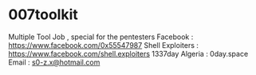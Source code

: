 # 007toolkit
Multiple Tool Job , special for the pentesters
Facebook : https://www.facebook.com/0x55547987
Shell Exploiters : https://www.facebook.com/shell.exploiters
1337day Algeria : 0day.space
Email : s0-z.x@hotmail.com
